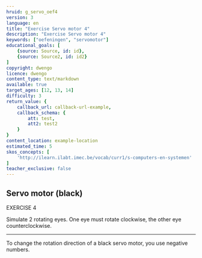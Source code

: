 ```yaml
---
hruid: g_servo_oef4
version: 3
language: en
title: "Exercise Servo motor 4"
description: "Exercise Servo motor 4"
keywords: ["oefeningen", "servomotor"]
educational_goals: [
    {source: Source, id: id}, 
    {source: Source2, id: id2}
]
copyright: dwengo
licence: dwengo
content_type: text/markdown
available: true
target_ages: [12, 13, 14]
difficulty: 3
return_value: {
    callback_url: callback-url-example,
    callback_schema: {
        att: test,
        att2: test2
    }
}
content_location: example-location
estimated_time: 5
skos_concepts: [
    'http://ilearn.ilabt.imec.be/vocab/curr1/s-computers-en-systemen'
]
teacher_exclusive: false
---
```

## Servo motor (black)

EXERCISE 4

Simulate 2 rotating eyes. One eye must rotate clockwise, the other eye counterclockwise.

***

<div class="alert alert-box alert-success">
To change the rotation direction of a black servo motor, you use negative numbers.
</div>